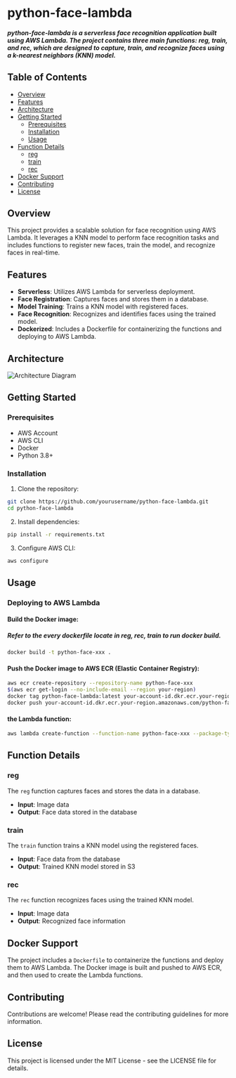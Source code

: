 # python-face-lambda

##### python-face-lambda is a serverless face recognition application built using AWS Lambda. The project contains three main functions: reg, train, and rec, which are designed to capture, train, and recognize faces using a k-nearest neighbors (KNN) model.

## Table of Contents

- [Overview](#overview)
- [Features](#features)
- [Architecture](#architecture)
- [Getting Started](#getting-started)
  - [Prerequisites](#prerequisites)
  - [Installation](#installation)
  - [Usage](#usage)
- [Function Details](#function-details)
  - [reg](#reg)
  - [train](#train)
  - [rec](#rec)
- [Docker Support](#docker-support)
- [Contributing](#contributing)
- [License](#license)

## Overview

This project provides a scalable solution for face recognition using AWS Lambda. It leverages a KNN model to perform face recognition tasks and includes functions to register new faces, train the model, and recognize faces in real-time.

## Features

- **Serverless**: Utilizes AWS Lambda for serverless deployment.
- **Face Registration**: Captures faces and stores them in a database.
- **Model Training**: Trains a KNN model with registered faces.
- **Face Recognition**: Recognizes and identifies faces using the trained model.
- **Dockerized**: Includes a Dockerfile for containerizing the functions and deploying to AWS Lambda.

## Architecture

![Architecture Diagram](path/to/architecture-diagram.png)

## Getting Started

### Prerequisites

- AWS Account
- AWS CLI
- Docker
- Python 3.8+

### Installation
1. Clone the repository:

```bash
git clone https://github.com/yourusername/python-face-lambda.git
cd python-face-lambda
```

2. Install dependencies:
```bash
pip install -r requirements.txt
```

3. Configure AWS CLI:
```bash
aws configure
```

## Usage

### Deploying to AWS Lambda

#### Build the Docker image:
##### Refer to the every dockerfile locate in reg, rec, train to run docker build.
```bash
docker build -t python-face-xxx .
```

#### Push the Docker image to AWS ECR (Elastic Container Registry):
```bash
aws ecr create-repository --repository-name python-face-xxx
$(aws ecr get-login --no-include-email --region your-region)
docker tag python-face-lambda:latest your-account-id.dkr.ecr.your-region.amazonaws.com/python-face-lambda:latest
docker push your-account-id.dkr.ecr.your-region.amazonaws.com/python-face-lambda:latest
```

#### the Lambda function:
```bash
aws lambda create-function --function-name python-face-xxx --package-type Image --code ImageUri=your-account-id.dkr.ecr.your-region.amazonaws.com/python-face-lambda:latest --role your-lambda-execution-role-arn
```

## Function Details

### reg

The `reg` function captures faces and stores the data in a database.

- **Input**: Image data
- **Output**: Face data stored in the database

### train

The `train` function trains a KNN model using the registered faces.

- **Input**: Face data from the database
- **Output**: Trained KNN model stored in S3

### rec

The `rec` function recognizes faces using the trained KNN model.

- **Input**: Image data
- **Output**: Recognized face information

## Docker Support

The project includes a `Dockerfile` to containerize the functions and deploy them to AWS Lambda. The Docker image is built and pushed to AWS ECR, and then used to create the Lambda functions.

## Contributing

Contributions are welcome! Please read the contributing guidelines for more information.

## License

This project is licensed under the MIT License - see the LICENSE file for details.

